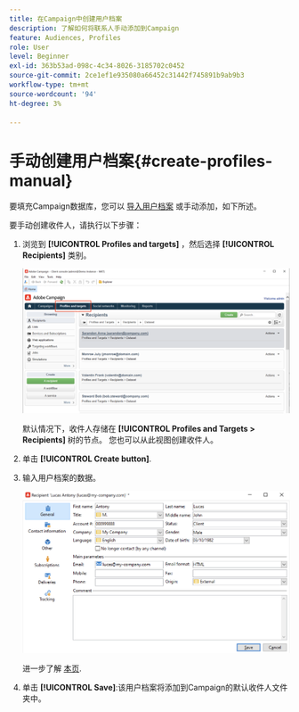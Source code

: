 ```yaml
---
title: 在Campaign中创建用户档案
description: 了解如何将联系人手动添加到Campaign
feature: Audiences, Profiles
role: User
level: Beginner
exl-id: 363b53ad-098c-4c34-8026-3185702c0452
source-git-commit: 2ce1ef1e935080a66452c31442f745891b9ab9b3
workflow-type: tm+mt
source-wordcount: '94'
ht-degree: 3%

---
```


# 手动创建用户档案{#create-profiles-manual}

要填充Campaign数据库，您可以 [导入用户档案](import-profiles.md) 或手动添加，如下所述。

要手动创建收件人，请执行以下步骤：

1. 浏览到 **[!UICONTROL Profiles and targets]** ，然后选择 **[!UICONTROL Recipients]** 类别。

   ![](assets/profiles-and-targets.png)

   默认情况下，收件人存储在 **[!UICONTROL Profiles and Targets > Recipients]** 树的节点。 您也可以从此视图创建收件人。

1. 单击 **[!UICONTROL Create button]**.
1. 输入用户档案的数据。

   ![](assets/new-recipient.png)

   进一步了解 [本页](view-profiles.md#edit-a-profiles).

1. 单击 **[!UICONTROL Save]**:该用户档案将添加到Campaign的默认收件人文件夹中。
